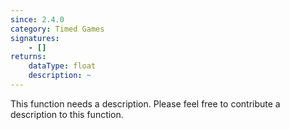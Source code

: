 ```yaml
---
since: 2.4.0
category: Timed Games
signatures:
    - []
returns:
    dataType: float
    description: ~
---
```


This function needs a description. Please feel free to contribute a description to this function.
